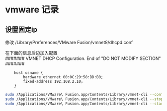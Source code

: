 # vmware 记录

## 设置固定ip
修改 /Library/Preferences/VMware Fusion/vmnet8/dhcpd.conf

在下面的信息后边加入配置  
####### VMNET DHCP Configuration. End of "DO NOT MODIFY SECTION" #######
```
	host osname {
		hardware ethernet 00:0C:29:58:BD:B0;
		fixed-address 192.168.2.10;
	}
```
```sh
sudo /Applications/VMware\ Fusion.app/Contents/Library/vmnet-cli --configure
sudo /Applications/VMware\ Fusion.app/Contents/Library/vmnet-cli --stop 
sudo /Applications/VMware\ Fusion.app/Contents/Library/vmnet-cli --start    
```
